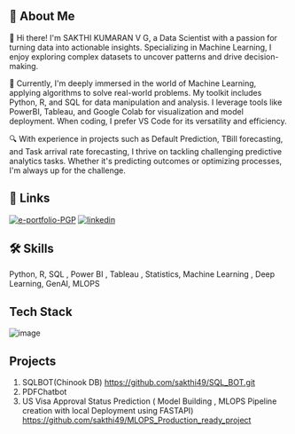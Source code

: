 ## 🚀 About Me
👋 Hi there! I'm SAKTHI KUMARAN V G, a Data Scientist with a passion for turning data into actionable insights. Specializing in Machine Learning, I enjoy exploring complex datasets to uncover patterns and drive decision-making.

🤖 Currently, I'm deeply immersed in the world of Machine Learning, applying algorithms to solve real-world problems. My toolkit includes Python, R, and SQL for data manipulation and analysis. I leverage tools like PowerBI, Tableau, and Google Colab for visualization and model deployment. When coding, I prefer VS Code for its versatility and efficiency.

🔍 With experience in projects such as Default Prediction, TBill forecasting, and Task arrival rate forecasting, I thrive on tackling challenging predictive analytics tasks. Whether it's predicting outcomes or optimizing processes, I'm always up for the challenge.


## 🔗 Links
[![e-portfolio-PGP](https://img.shields.io/badge/my_portfolio-000?style=for-the-badge&logo=ko-fi&logoColor=white)]([https://katherineoelsner.com/](https://olympus.mygreatlearning.com/eportfolio))
[![linkedin](https://img.shields.io/badge/linkedin-0A66C2?style=for-the-badge&logo=linkedin&logoColor=white)]([https://www.linkedin.com/](https://www.linkedin.com/in/sakthi-kumaran-v-g-301b68129/))


## 🛠 Skills
Python, R, SQL , Power BI , Tableau , Statistics, Machine Learning , Deep Learning, GenAI, MLOPS

## Tech Stack
![image](https://github.com/sakthi49/Sakthikumaran_Portfolio/assets/97421941/fb359acd-db1a-458d-b06a-38903a3319b0)

## Projects
1. SQLBOT(Chinook DB) https://github.com/sakthi49/SQL_BOT.git
2. PDFChatbot
3. US Visa Approval Status Prediction ( Model Building , MLOPS Pipeline creation with local Deployment using FASTAPI) https://github.com/sakthi49/MLOPS_Production_ready_project


